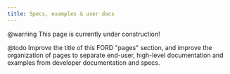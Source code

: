 ```yaml
---
title: Specs, examples & user docs
---
```


@warning
This page is currently under construction!

@todo
Improve the title of this FORD "pages" section, and
improve the organization of pages
to separate end-user, high-level documentation and examples from developer documentation and specs.
